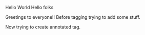 Hello World
Hello folks

Greetings to everyone!! Before tagging trying to add some stuff.

Now trying to create annotated tag.